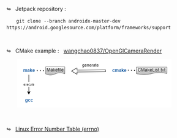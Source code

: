 
↬ &nbsp; Jetpack repository :

&nbsp;&nbsp;&emsp; `git clone --branch androidx-master-dev https://android.googlesource.com/platform/frameworks/support`


<br/>

↬ &nbsp; CMake example : &nbsp;  [wangchao0837/OpenGlCameraRender](https://github.com/wangchao0837/OpenGlCameraRender)

&emsp;&emsp;![gcc make Makefile cmake CMakeList.txt](./android%20aosp/gcc%20make%20Makefile%20cmake%20CMakeList.txt%20.png)


<br/>

↬ &nbsp; [Linux Error Number Table (errno)](https://chromium.googlesource.com/chromiumos/docs/+/master/constants/errnos.md)
